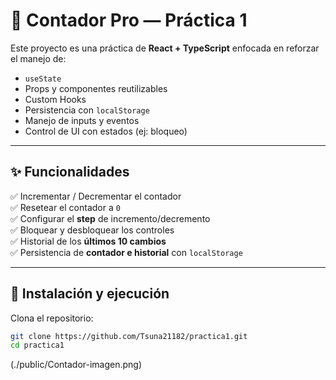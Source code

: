 # 🧮 Contador Pro — Práctica 1

Este proyecto es una práctica de **React + TypeScript** enfocada en reforzar el manejo de:

- `useState`
- Props y componentes reutilizables
- Custom Hooks
- Persistencia con `localStorage`
- Manejo de inputs y eventos
- Control de UI con estados (ej: bloqueo)

---

## ✨ Funcionalidades

✅ Incrementar / Decrementar el contador  
✅ Resetear el contador a `0`  
✅ Configurar el **step** de incremento/decremento  
✅ Bloquear y desbloquear los controles  
✅ Historial de los **últimos 10 cambios**  
✅ Persistencia de **contador e historial** con `localStorage`

---

## 🚀 Instalación y ejecución

Clona el repositorio:

```bash
git clone https://github.com/Tsuna21182/practica1.git
cd practica1

```

(./public/Contador-imagen.png)
